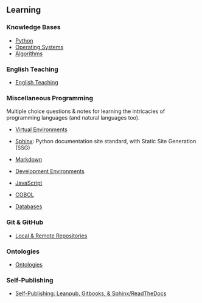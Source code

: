 ## Learning

### Knowledge Bases 

- [Python](https://github.com/jonfernq/Learning/blob/main/Python/README.md)
- [Operating Systems](https://github.com/jonfernq/Learning/tree/main/OperatingSystems) 
- [Algorithms](https://github.com/jonfernq/Learning/tree/main/OperatingSystems)  

### English Teaching

- [English Teaching](https://github.com/jonfernq/English-Teaching/blob/main/README.md)

### Miscellaneous Programming

Multiple choice questions & notes for learning the intricacies of programming languages (and natural languages too). 

- [Virtual Environments](https://github.com/jonfernq/Learning/tree/main/VirtualEnvironment)

- [Sphinx](https://github.com/jonfernq/Learning/tree/main/SphinxPythonDocumentation): Python documentation site standard, with Static Site Generation (SSG)

- [Markdown](https://github.com/jonfernq/Learning/tree/main/Markdown)

- [Development Environments](https://github.com/jonfernq/Learning/tree/main/DevelopmentEnvironments)

- [JavaScript](https://github.com/jonfernq/Learning/tree/main/JavaScript)

- [COBOL](https://github.com/jonfernq/Learning/tree/main/COBOL) 

- [Databases](https://github.com/jonfernq/Learning/blob/main/Databases/README.md) 

### Git & GitHub

- [Local & Remote Repositories](https://github.com/jonfernq/Learning/blob/main/GitHub/LocalRemoteRepositories.md) 

### Ontologies

- [Ontologies](https://github.com/jonfernq/Learning/blob/main/Ontologies/README.md) 

### Self-Publishing

- [Self-Publishing: Leanpub, Gitbooks, & Sphinx/ReadTheDocs](https://github.com/jonfernq/Learning/blob/main/SelfPublishing/README.md) 
